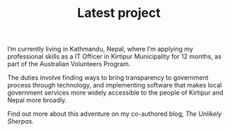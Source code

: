 ---
templateKey: latest-page
title: Latest project
description: The latest project that I'm working on
image: /img/latest-kathmandu.jpg
subheading: Volunteering
body: |
  I’m currently living in Kathmandu, Nepal, where I’m applying my professional skills as a IT Officer in Kirtipur Municipality for 12 months, as part of the Australian Volunteers Program.

  The duties involve finding ways to bring transparency to government process through technology, and implementing software that makes local government services more widely accessible to the people of Kirtipur and Nepal more broadly.
  
  Find out more about this adventure on my co-authored blog, _The Unlikely Sherpas_.
ctaPrimary:
  btnText: The Unlikely Sherpas
  url: https://medium.com/the-unlikely-sherpas
  title: Read about the progress of my volunteer role on The Unlikely Sherpas
# ctaSecondary:
#   btnText: Click me
#   url: https://linkedin.com
#   title: Visit linkedin here
---